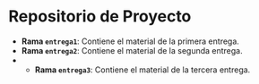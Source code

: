 # Repositorio de Proyecto
- **Rama `entrega1`**: Contiene el material de la primera entrega.
- **Rama `entrega2`**: Contiene el material de la segunda entrega.
- - **Rama `entrega3`**: Contiene el material de la tercera entrega.
